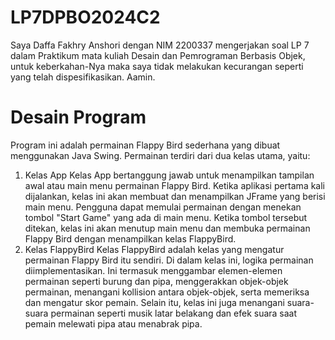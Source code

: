 # LP7DPBO2024C2

Saya Daffa Fakhry Anshori dengan NIM 2200337 mengerjakan soal LP 7 dalam Praktikum mata kuliah Desain dan Pemrograman Berbasis Objek, 
untuk keberkahan-Nya maka saya tidak melakukan kecurangan seperti yang telah dispesifikasikan. Aamin.

# Desain Program
Program ini adalah permainan Flappy Bird sederhana yang dibuat menggunakan Java Swing. Permainan terdiri dari dua kelas utama, yaitu:
1. Kelas App
Kelas App bertanggung jawab untuk menampilkan tampilan awal atau main menu permainan Flappy Bird. Ketika aplikasi pertama kali dijalankan, kelas ini akan membuat dan menampilkan JFrame yang berisi main menu. Pengguna dapat memulai permainan dengan menekan tombol "Start Game" yang ada di main menu. Ketika tombol tersebut ditekan, kelas ini akan menutup main menu dan membuka permainan Flappy Bird dengan menampilkan kelas FlappyBird.
2. Kelas FlappyBird
Kelas FlappyBird adalah kelas yang mengatur permainan Flappy Bird itu sendiri. Di dalam kelas ini, logika permainan diimplementasikan. Ini termasuk menggambar elemen-elemen permainan seperti burung dan pipa, menggerakkan objek-objek permainan, menangani kollision antara objek-objek, serta memeriksa dan mengatur skor pemain. Selain itu, kelas ini juga menangani suara-suara permainan seperti musik latar belakang dan efek suara saat pemain melewati pipa atau menabrak pipa.
